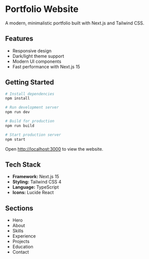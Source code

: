 # Portfolio Website

A modern, minimalistic portfolio built with Next.js and Tailwind CSS.

## Features

- Responsive design
- Dark/light theme support
- Modern UI components
- Fast performance with Next.js 15

## Getting Started

```bash
# Install dependencies
npm install

# Run development server
npm run dev

# Build for production
npm run build

# Start production server
npm start
```

Open [http://localhost:3000](http://localhost:3000) to view the website.

## Tech Stack

- **Framework:** Next.js 15
- **Styling:** Tailwind CSS 4
- **Language:** TypeScript
- **Icons:** Lucide React

## Sections

- Hero
- About
- Skills
- Experience
- Projects
- Education
- Contact